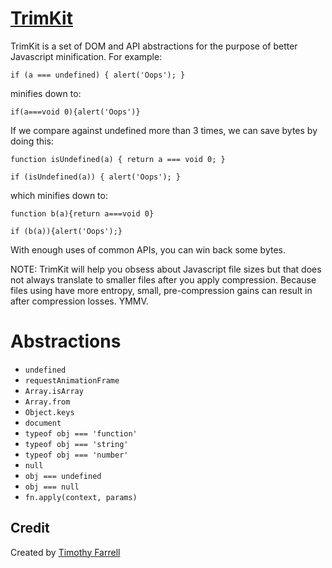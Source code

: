 # [TrimKit](https://gitlab.com/explorigin/trimkit)

TrimKit is a set of DOM and API abstractions for the purpose of better Javascript minification. For example:

    if (a === undefined) { alert('Oops'); }

minifies down to:

    if(a===void 0){alert('Oops')}

If we compare against undefined more than 3 times, we can save bytes by doing this:

    function isUndefined(a) { return a === void 0; }

    if (isUndefined(a)) { alert('Oops'); }

which minifies down to:

    function b(a){return a===void 0}

    if (b(a)){alert('Oops');}

With enough uses of common APIs, you can win back some bytes.

NOTE: TrimKit will help you obsess about Javascript file sizes but that does not always translate to smaller files after you apply compression. Because files using have more entropy, small, pre-compression gains can result in after compression losses. YMMV.


# Abstractions

 - `undefined`
 - `requestAnimationFrame`
 - `Array.isArray`
 - `Array.from`
 - `Object.keys`
 - `document`
 - `typeof obj === 'function'`
 - `typeof obj === 'string'`
 - `typeof obj === 'number'`
 - `null`
 - `obj === undefined`
 - `obj === null`
 - `fn.apply(context, params)`


## Credit

Created by [Timothy Farrell](https://github.com/explorigin)
